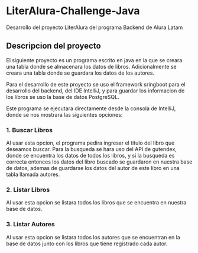 <h1>LiterAlura-Challenge-Java</h1>
Desarrollo del proyecto LiterAlura del programa Backend de Alura Latam
<h2>Descripcion del proyecto</h2>
El siguiente proyecto es un programa escrito en java en la que se creara una tabla donde se almacenara los datos de libros. Adicionalmente se creara una tabla donde se guardara los datos de los autores.


Para el desarrollo de este proyecto se uso el framework sringboot para el desarrollo del backend, del IDE IntelliJ, y para guardar los informacion de los libros se uso la base de datos PostgreSQL.

Este programa se ejecutara directamente desde la consola de IntelliJ, donde se nos mostrara las siguientes opciones:

<h3>1. Buscar Libros</h3>
Al usar esta opcion, el programa pedira ingresar el titulo del libro que deseamos buscar. Para la busqueda se hara uso del API de gutendex, donde se encuentra los datos de todos los libros, y si la busqueda es correcta entonces los datos del libro buscado se guardaron en nuestra base de datos, ademas de guardarse los datos del autor de este libro en una tabla 
llamada autores.
<h3>2. Listar Libros</h3>
Al usar esta opcion se listara todos los libros que se encuentra en nuestra base de datos.
<h3>3. Listar Autores</h3>
Al usar esta opcion se listara todos los autores que se encuentran en la base de datos junto con los libros que tiene registrado cada autor.
